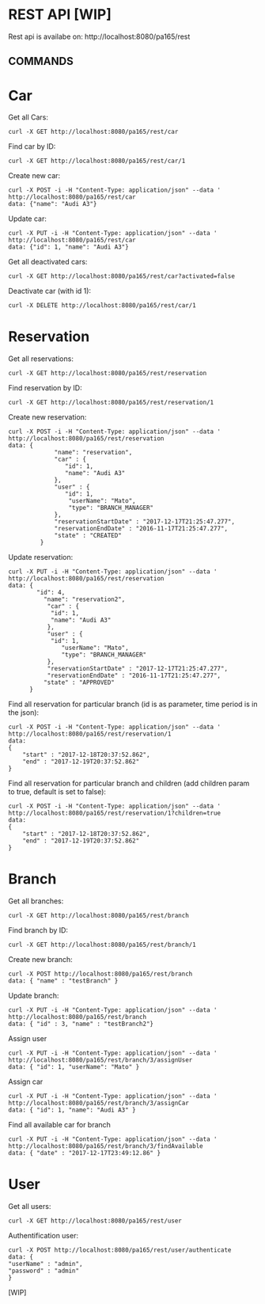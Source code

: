 # REST API [WIP]

Rest api is availabe on: http://localhost:8080/pa165/rest

## COMMANDS

# Car
Get all Cars: 
```
curl -X GET http://localhost:8080/pa165/rest/car
```
Find car by ID: 
```
curl -X GET http://localhost:8080/pa165/rest/car/1
```
Create new car: 
```
curl -X POST -i -H "Content-Type: application/json" --data ' http://localhost:8080/pa165/rest/car
data: {"name": "Audi A3"}
```
Update car: 
```
curl -X PUT -i -H "Content-Type: application/json" --data ' http://localhost:8080/pa165/rest/car
data: {"id": 1, "name": "Audi A3"}
```
Get all deactivated cars: 
```
curl -X GET http://localhost:8080/pa165/rest/car?activated=false
```
Deactivate car (with id 1):
```
curl -X DELETE http://localhost:8080/pa165/rest/car/1
```

# Reservation

Get all reservations: 
```
curl -X GET http://localhost:8080/pa165/rest/reservation
```
Find reservation by ID: 
```
curl -X GET http://localhost:8080/pa165/rest/reservation/1
```
Create new reservation: 
```
curl -X POST -i -H "Content-Type: application/json" --data ' http://localhost:8080/pa165/rest/reservation
data: {
             "name": "reservation",
             "car" : {
             	"id": 1,
             	"name": "Audi A3"
             },
             "user" : {
             	"id": 1,
                 "userName": "Mato",
                 "type": "BRANCH_MANAGER"
             },
             "reservationStartDate" : "2017-12-17T21:25:47.277",
             "reservationEndDate" : "2016-11-17T21:25:47.277",
             "state" : "CREATED"
         }
```
Update reservation: 
```
curl -X PUT -i -H "Content-Type: application/json" --data ' http://localhost:8080/pa165/rest/reservation
data: {
      	"id": 4,
          "name": "reservation2",
           "car" : {
            "id": 1,
            "name": "Audi A3"
           },
           "user" : {
            "id": 1,
               "userName": "Mato",
               "type": "BRANCH_MANAGER"
           },
           "reservationStartDate" : "2017-12-17T21:25:47.277",
           "reservationEndDate" : "2016-11-17T21:25:47.277",
          "state" : "APPROVED"
      }
```
Find all reservation for particular branch (id is as parameter, time period is in the json): 
```
curl -X POST -i -H "Content-Type: application/json" --data ' http://localhost:8080/pa165/rest/reservation/1
data: 
{
    "start" : "2017-12-18T20:37:52.862",
    "end" : "2017-12-19T20:37:52.862"
}
```

Find all reservation for particular branch and children (add children param to true, default is set to false): 
```
curl -X POST -i -H "Content-Type: application/json" --data ' http://localhost:8080/pa165/rest/reservation/1?children=true
data: 
{
    "start" : "2017-12-18T20:37:52.862",
    "end" : "2017-12-19T20:37:52.862"
}
```
# Branch

Get all branches: 
```
curl -X GET http://localhost:8080/pa165/rest/branch
```
Find branch by ID: 
```
curl -X GET http://localhost:8080/pa165/rest/branch/1
```
Create new branch: 
```
curl -X POST http://localhost:8080/pa165/rest/branch
data: { "name" : "testBranch" }
```
Update branch: 
```
curl -X PUT -i -H "Content-Type: application/json" --data ' http://localhost:8080/pa165/rest/branch
data: { "id" : 3, "name" : "testBranch2"}
```
Assign user 
```
curl -X PUT -i -H "Content-Type: application/json" --data ' http://localhost:8080/pa165/rest/branch/3/assignUser
data: { "id": 1, "userName": "Mato" }
```
Assign car 
```
curl -X PUT -i -H "Content-Type: application/json" --data ' http://localhost:8080/pa165/rest/branch/3/assignCar
data: { "id": 1, "name": "Audi A3" }
```
Find all available car for branch 
```
curl -X PUT -i -H "Content-Type: application/json" --data ' http://localhost:8080/pa165/rest/branch/3/findAvailable
data: { "date" : "2017-12-17T23:49:12.86" }
```

# User

Get all users: 
```
curl -X GET http://localhost:8080/pa165/rest/user
```
Authentification user:
```
curl -X POST http://localhost:8080/pa165/rest/user/authenticate
data: { 
"userName" : "admin",
"password" : "admin" 
}
```




[WIP]
